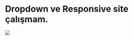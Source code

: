 # Dropdown ve Responsive site çalışmam.

![](https://github.com/ademgencer/dropdown-responsive/blob/master/Dropdown-ve-Responsive.gif)

